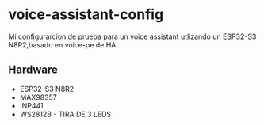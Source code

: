 # voice-assistant-config
Mi configurarcion de prueba para un voice assistant utlizando un ESP32-S3 N8R2,basado en voice-pe de HA
## Hardware
- ESP32-S3 N8R2
- MAX98357
- INP441
- WS2812B - TIRA DE 3 LEDS

